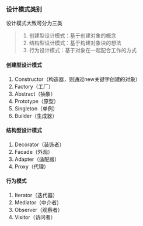 ### 设计模式类别

设计模式大致可分为三类

> 1. 创建型设计模式：基于创建对象的概念
> 2. 结构型设计模式：基于构建对象块的想法
> 3. 行为设计模式：基于对象在一起配合工作的方式



#### 创建型设计模式

1. Constructor（构造器，则通过new关键字创建的对象）
2. Factory（工厂）
3. Abstract（抽象）
4. Prototype（原型）
5. Singleton（单例）
6. Builder（生成器）



#### 结构型设计模式

1. Decorator（装饰者）
2. Facade（外观）
3. Adapter（适配器）
4. Proxy（代理）



#### 行为模式

1. Iterator（迭代器）
2. Mediator（中介者）
3. Observer（观察者）
4. Visitor（访问者）

#### 